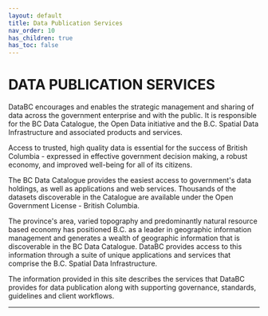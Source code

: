 ```yaml
---
layout: default
title: Data Publication Services
nav_order: 10
has_children: true
has_toc: false
---
```


# DATA PUBLICATION SERVICES

DataBC encourages and enables the strategic management and sharing of data across the government enterprise and with the public. It is responsible for the BC Data Catalogue, the Open Data initiative and the B.C. Spatial Data Infrastructure and associated products and services.

Access to trusted, high quality data is essential for the success of British Columbia - expressed in effective government decision making, a robust economy, and improved well-being for all of its citizens.

The BC Data Catalogue provides the easiest access to government's data holdings, as well as applications and web services. Thousands of the datasets discoverable in the Catalogue are available under the Open Government License - British Columbia.

The province's area, varied topography and predominantly natural resource based economy has positioned B.C. as a leader in geographic information management and generates a wealth of geographic information that is discoverable in the BC Data Catalogue.  DataBC provides access to this information through a suite of unique applications and services that comprise the B.C. Spatial Data Infrastructure.

The information provided in this site describes the services that DataBC provides for data publication along with supporting governance, standards, guidelines and client workflows. 

-------------------------------------------------------
